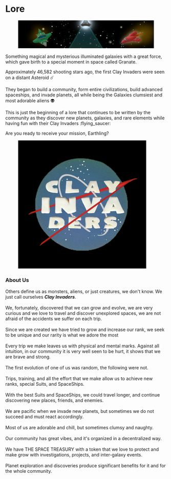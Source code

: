 # Lore

<figure><img src="../.gitbook/assets/LogoBannerEditable3.png" alt=""><figcaption></figcaption></figure>

Something magical and mysterious illuminated galaxies with a great force, which gave birth to a special moment in space called Granate.&#x20;

Approximately 46,582 shooting stars ago, the first Clay Invaders were seen on a distant Asteroid :comet:

They began to build a community, form entire civilizations, build advanced spaceships, and invade planets, all while being the Galaxies clumsiest and most adorable aliens :alien:

This is just the beginning of a lore that continues to be written by the community as they discover new planets, galaxies, and rare elements while having fun with their Clay Invaders :flying\_saucer:

Are you ready to receive your mission, Earthling?

<figure><img src="../.gitbook/assets/logo_400.png" alt=""><figcaption></figcaption></figure>

### About Us

Others define us as monsters, aliens, or just creatures, we don't know. We just call ourselves _**Clay Invaders**_.\
\
We, fortunately, discovered that we can grow and evolve, we are very curious and we love to travel and discover unexplored spaces, we are not afraid of the accidents we suffer on each trip.\
\
Since we are created we have tried to grow and increase our rank, we seek to be unique and our rarity is what we adore the most\
\
Every trip we make leaves us with physical and mental marks. Against all intuition, in our community it is very well seen to be hurt, it shows that we are brave and strong.\
\
The first evolution of one of us was random, the following were not.\
\
Trips, training, and all the effort that we make allow us to achieve new ranks, special Suits, and SpaceShips.\
\
With the best Suits and SpaceShips, we could travel longer, and continue discovering new places, friends, and enemies.\
\
We are pacific when we invade new planets, but sometimes we do not succeed and must react accordingly.\
\
Most of us are adorable and chill, but sometimes clumsy and naughty.\
\
Our community has great vibes, and it's organized in a decentralized way.\
\
We have THE SPACE TREASURY with a token that we love to protect and make grow with investigations, projects, and inter-galaxy events.\
\
Planet exploration and discoveries produce significant benefits for it and for the whole community.
